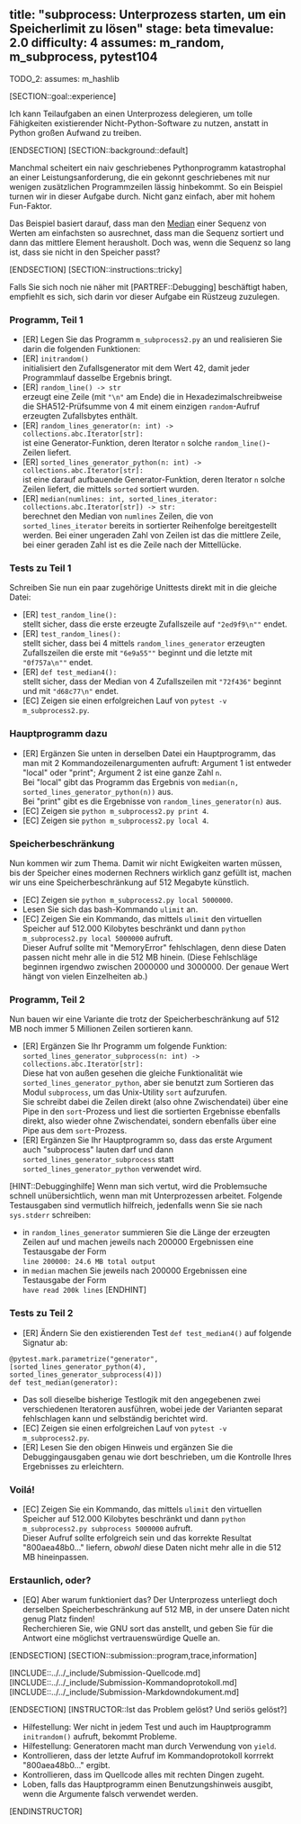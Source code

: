 title: "subprocess: Unterprozess starten, um ein Speicherlimit zu lösen"
stage: beta
timevalue: 2.0
difficulty: 4
assumes: m_random, m_subprocess, pytest104
---
TODO_2: assumes: m_hashlib

[SECTION::goal::experience]

Ich kann Teilaufgaben an einen Unterprozess delegieren, um tolle Fähigkeiten existierender
Nicht-Python-Software zu nutzen, anstatt in Python großen Aufwand zu treiben.

[ENDSECTION]
[SECTION::background::default]

Manchmal scheitert ein naiv geschriebenes Pythonprogramm katastrophal an einer Leistungsanforderung,
die ein gekonnt geschriebenes mit nur wenigen zusätzlichen Programmzeilen lässig hinbekommt.
So ein Beispiel turnen wir in dieser Aufgabe durch.
Nicht ganz einfach, aber mit hohem Fun-Faktor.

Das Beispiel basiert darauf, dass man den [Median](https://de.wikipedia.org/wiki/Median) 
einer Sequenz von Werten am einfachsten so ausrechnet, 
dass man die Sequenz sortiert und dann das mittlere Element herausholt.
Doch was, wenn die Sequenz so lang ist, dass sie nicht in den Speicher passt?

[ENDSECTION]
[SECTION::instructions::tricky]

Falls Sie sich noch nie näher mit [PARTREF::Debugging] beschäftigt haben,
empfiehlt es sich, sich darin vor dieser Aufgabe ein Rüstzeug zuzulegen.


### Programm, Teil 1

- [ER] Legen Sie das Programm `m_subprocess2.py` an und realisieren Sie darin die
  folgenden Funktionen:
- [ER] `initrandom()`  
  initialisiert den Zufallsgenerator mit dem Wert 42, damit jeder Programmlauf 
  dasselbe Ergebnis bringt.
- [ER] `random_line() -> str`  
  erzeugt eine Zeile (mit `"\n"` am Ende) die in Hexadezimalschreibweise die
  SHA512-Prüfsumme von 4 mit einem einzigen `random`-Aufruf erzeugten Zufallsbytes enthält.
- [ER] `random_lines_generator(n: int) -> collections.abc.Iterator[str]:`  
  ist eine Generator-Funktion, deren Iterator `n` solche `random_line()`-Zeilen liefert.
- [ER] `sorted_lines_generator_python(n: int) -> collections.abc.Iterator[str]:`  
  ist eine darauf aufbauende Generator-Funktion, deren Iterator `n` solche Zeilen liefert,
  die mittels `sorted` sortiert wurden.
- [ER] `median(numlines: int, sorted_lines_iterator: collections.abc.Iterator[str]) -> str:`  
  berechnet den Median von `numlines` Zeilen, die von `sorted_lines_iterator` bereits in
  sortierter Reihenfolge bereitgestellt werden.
  Bei einer ungeraden Zahl von Zeilen ist das die mittlere Zeile,
  bei einer geraden Zahl ist es die Zeile nach der Mittellücke. 


### Tests zu Teil 1

Schreiben Sie nun ein paar zugehörige Unittests direkt mit in die gleiche Datei:

- [ER] `test_random_line():`  
  stellt sicher, dass die erste erzeugte Zufallszeile auf `"2ed9f9\n""` endet.
- [ER] `test_random_lines():`  
  stellt sicher, dass bei 4 mittels `random_lines_generator` erzeugten Zufallszeilen
  die erste mit `"6e9a55""` beginnt und die letzte mit `"0f757a\n""` endet.
- [ER] `def test_median4():`  
  stellt sicher, dass der Median von 4 Zufallszeilen mit `"72f436"` beginnt
  und mit `"d68c77\n"` endet.
- [EC] Zeigen sie einen erfolgreichen Lauf von 
  `pytest -v m_subprocess2.py`.


### Hauptprogramm dazu

- [ER] Ergänzen Sie unten in derselben Datei ein Hauptprogramm, das man mit 2 Kommandozeilenargumenten
  aufruft: Argument 1 ist entweder "local" oder "print"; 
  Argument 2 ist eine ganze Zahl `n`.  
  Bei "local" gibt das Programm das Ergebnis von `median(n, sorted_lines_generator_python(n))` aus.  
  Bei "print" gibt es die Ergebnisse von `random_lines_generator(n)` aus.
- [EC] Zeigen sie `python m_subprocess2.py print 4`.
- [EC] Zeigen sie `python m_subprocess2.py local 4`.


### Speicherbeschränkung

Nun kommen wir zum Thema.
Damit wir nicht Ewigkeiten warten müssen, bis der Speicher eines modernen Rechners wirklich
ganz gefüllt ist, machen wir uns eine Speicherbeschränkung auf 512 Megabyte künstlich.

- [EC] Zeigen sie `python m_subprocess2.py local 5000000`.
- Lesen Sie sich das bash-Kommando `ulimit` an.
- [EC] Zeigen Sie ein Kommando, das mittels `ulimit` den virtuellen Speicher auf
  512.000 Kilobytes beschränkt und dann `python m_subprocess2.py local 5000000` aufruft.  
  Dieser Aufruf sollte mit "MemoryError" fehlschlagen, denn diese Daten passen nicht
  mehr alle in die 512 MB hinein. (Diese Fehlschläge beginnen irgendwo zwischen 2000000 und 3000000.
  Der genaue Wert hängt von vielen Einzelheiten ab.)


### Programm, Teil 2

Nun bauen wir eine Variante die trotz der Speicherbeschränkung auf 512 MB noch immer
5 Millionen Zeilen sortieren kann.

- [ER] Ergänzen Sie Ihr Programm um folgende Funktion:  
  `sorted_lines_generator_subprocess(n: int) -> collections.abc.Iterator[str]:`    
  Diese hat von außen gesehen die gleiche Funktionalität wie `sorted_lines_generator_python`,
  aber sie benutzt zum Sortieren das Modul `subprocess`, um das Unix-Utility `sort` aufzurufen.  
  Sie schreibt dabei die Zeilen direkt (also ohne Zwischendatei) über eine Pipe in den `sort`-Prozess
  und liest die sortierten Ergebnisse ebenfalls direkt, also wieder ohne Zwischendatei,
  sondern ebenfalls über eine Pipe aus dem `sort`-Prozess.
- [ER] Ergänzen Sie Ihr Hauptprogramm so, dass das erste Argument auch "subprocess" lauten darf
  und dann `sorted_lines_generator_subprocess` statt `sorted_lines_generator_python` verwendet wird.
 

[HINT::Debugginghilfe]
Wenn man sich vertut, wird die Problemsuche schnell unübersichtlich,
wenn man mit Unterprozessen arbeitet.
Folgende Testausgaben sind vermutlich hilfreich, jedenfalls wenn Sie sie nach `sys.stderr` schreiben:

- in `random_lines_generator` summieren Sie die Länge der erzeugten Zeilen auf und
  machen jeweils nach 200000 Ergebnissen eine Testausgabe der Form  
  `line 200000: 24.6 MB total output`
- in `median` machen Sie jeweils nach 200000 Ergebnissen eine Testausgabe der Form  
  `have read 200k lines`
[ENDHINT]


### Tests zu Teil 2

- [ER] Ändern Sie den existierenden Test `def test_median4()` auf folgende Signatur ab:  
```
@pytest.mark.parametrize("generator", [sorted_lines_generator_python(4), sorted_lines_generator_subprocess(4)])
def test_median(generator):
```  
-  Das soll dieselbe bisherige Testlogik mit den angegebenen zwei verschiedenen Iteratoren ausführen,
  wobei jede der Varianten separat fehlschlagen kann und selbständig berichtet wird.
- [EC] Zeigen sie einen erfolgreichen Lauf von 
  `pytest -v m_subprocess2.py`.
- [ER] Lesen Sie den obigen Hinweis und ergänzen Sie die Debuggingausgaben genau
  wie dort beschrieben, um die Kontrolle Ihres Ergebnisses zu erleichtern.

### Voilá!

- [EC] Zeigen Sie ein Kommando, das mittels `ulimit` den virtuellen Speicher auf
  512.000 Kilobytes beschränkt und dann `python m_subprocess2.py subprocess 5000000` aufruft.  
  Dieser Aufruf sollte erfolgreich sein und das korrekte Resultat "800aea48b0..." liefern,
  _obwohl_ diese Daten nicht mehr alle in die 512 MB hineinpassen. 


### Erstaunlich, oder?

- [EQ] Aber warum funktioniert das?
  Der Unterprozess unterliegt doch derselben Speicherbeschränkung auf 512 MB,
  in der unsere Daten nicht genug Platz finden!  
  Recherchieren Sie, wie GNU sort das anstellt, und geben Sie für die Antwort eine möglichst
  vertrauenswürdige Quelle an.

[ENDSECTION]
[SECTION::submission::program,trace,information]

[INCLUDE::../../_include/Submission-Quellcode.md]
[INCLUDE::../../_include/Submission-Kommandoprotokoll.md]
[INCLUDE::../../_include/Submission-Markdowndokument.md]

[ENDSECTION]
[INSTRUCTOR::Ist das Problem gelöst? Und seriös gelöst?]

- Hilfestellung: Wer nicht in jedem Test und auch im Hauptprogramm `initrandom()` aufruft, 
  bekommt Probleme.
- Hilfestellung: Generatoren macht man durch Verwendung von `yield`.
- Kontrollieren, dass der letzte Aufruf im Kommandoprotokoll korrrekt "800aea48b0..." ergibt.
- Kontrollieren, dass im Quellcode alles mit rechten Dingen zugeht.
- Loben, falls das Hauptprogramm einen Benutzungshinweis ausgibt, wenn die
  Argumente falsch verwendet werden.

[ENDINSTRUCTOR]
